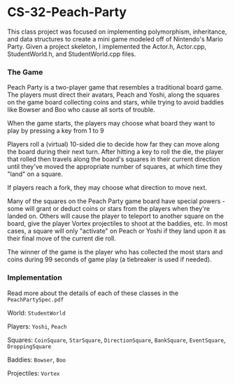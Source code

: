 # CS-32-Peach-Party

This class project was focused on implementing polymorphism, inheritance, and data structures to create a mini game modeled off of Nintendo's Mario Party.
Given a project skeleton, I implemented the Actor.h, Actor.cpp, StudentWorld.h, and StudentWorld.cpp files.
<br/>

### The Game

Peach Party is a two-player game that resembles a traditional board game.
The players must direct their avatars, Peach and Yoshi, along the squares on the game
board collecting coins and stars, while trying to avoid baddies like Bowser and Boo who cause all sorts of trouble.
 
When the game starts, the players may choose what board they want to play by pressing a key from 1 to 9

Players roll a (virtual) 10-sided die to decide how far they can move along the board during their next turn. After hitting a key to roll the die, the player that rolled then travels along the board's squares in their current direction until they've moved the appropriate number of squares, at which time they "land" on a square.

If players reach a fork, they may choose what direction to move next.

Many of the squares on the Peach Party game board have special powers - some will grant or deduct coins or stars from the players when they're landed on. Others will cause the player to teleport to another square on the board, give the player Vortex projectiles to shoot at the baddies, etc. In most cases, a square will only "activate" on Peach or Yoshi if they land upon it as their final move of the current die roll.

The winner of the game is the player who has collected the most stars and coins during 99 seconds of game play (a tiebreaker is used if needed).

### Implementation
Read more about the details of each of these classes in the `PeachPartySpec.pdf`

World: `StudentWorld`

Players: `Yoshi`, `Peach` 

Squares: `CoinSquare`, `StarSquare`, `DirectionSquare`, `BankSquare`, `EventSquare`, `DroppingSquare`

Baddies: `Bowser`, `Boo`

Projectiles: `Vortex`
